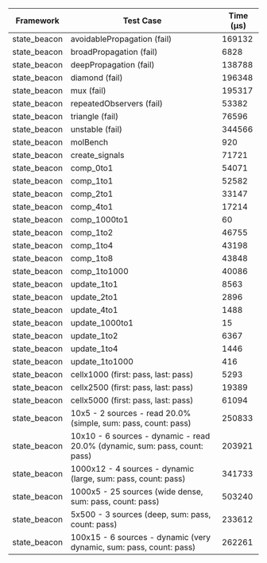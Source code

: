 | Framework | Test Case | Time (μs) |
| --- | --- | --- |
| state_beacon | avoidablePropagation (fail) | 169132 |
| state_beacon | broadPropagation (fail) | 6828 |
| state_beacon | deepPropagation (fail) | 138788 |
| state_beacon | diamond (fail) | 196348 |
| state_beacon | mux (fail) | 195317 |
| state_beacon | repeatedObservers (fail) | 53382 |
| state_beacon | triangle (fail) | 76596 |
| state_beacon | unstable (fail) | 344566 |
| state_beacon | molBench | 920 |
| state_beacon | create_signals | 71721 |
| state_beacon | comp_0to1 | 54071 |
| state_beacon | comp_1to1 | 52582 |
| state_beacon | comp_2to1 | 33147 |
| state_beacon | comp_4to1 | 17214 |
| state_beacon | comp_1000to1 | 60 |
| state_beacon | comp_1to2 | 46755 |
| state_beacon | comp_1to4 | 43198 |
| state_beacon | comp_1to8 | 43848 |
| state_beacon | comp_1to1000 | 40086 |
| state_beacon | update_1to1 | 8563 |
| state_beacon | update_2to1 | 2896 |
| state_beacon | update_4to1 | 1488 |
| state_beacon | update_1000to1 | 15 |
| state_beacon | update_1to2 | 6367 |
| state_beacon | update_1to4 | 1446 |
| state_beacon | update_1to1000 | 416 |
| state_beacon | cellx1000 (first: pass, last: pass) | 5293 |
| state_beacon | cellx2500 (first: pass, last: pass) | 19389 |
| state_beacon | cellx5000 (first: pass, last: pass) | 61094 |
| state_beacon | 10x5 - 2 sources - read 20.0% (simple, sum: pass, count: pass) | 250833 |
| state_beacon | 10x10 - 6 sources - dynamic - read 20.0% (dynamic, sum: pass, count: pass) | 203921 |
| state_beacon | 1000x12 - 4 sources - dynamic (large, sum: pass, count: pass) | 341733 |
| state_beacon | 1000x5 - 25 sources (wide dense, sum: pass, count: pass) | 503240 |
| state_beacon | 5x500 - 3 sources (deep, sum: pass, count: pass) | 233612 |
| state_beacon | 100x15 - 6 sources - dynamic (very dynamic, sum: pass, count: pass) | 262261 |
